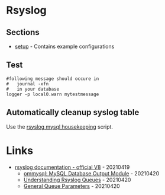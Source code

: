 # Rsyslog

## Sections

* [setup](setup.md) - Contains example configurations

## Test

```
#following message should occure in
#   journal -xfn
#   in your database
logger -p local0.warn mytestmessage
```

## Automatically cleanup syslog table

Use the [rsyslog mysql housekeeping](https://github.com/bazzline/rsyslog_mysql_housekeeping) script.

# Links

* [rsyslog documentation - official V8](https://www.rsyslog.com/doc/v8-stable/) - 20210419
    * [ommysql: MySQL Database Output Module](https://www.rsyslog.com/doc/v8-stable/configuration/modules/ommysql.html) - 20210420
    * [Understanding Rsyslog Queues](https://www.rsyslog.com/doc/v8-stable/concepts/queues.html) - 20210420
    * [General Queue Parameters](https://www.rsyslog.com/doc/v8-stable/rainerscript/queue_parameters.html) - 20210420
